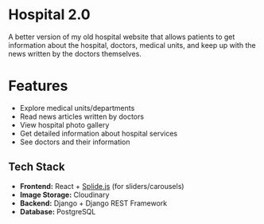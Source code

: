 # Hospital 2.0

A better version of my old hospital website that allows patients to get information about the hospital, doctors, medical units, and keep up with the news written by the doctors themselves.

# Features
- Explore medical units/departments  
- Read news articles written by doctors
- View hospital photo gallery
- Get detailed information about hospital services
- See doctors and their information

## Tech Stack

- **Frontend:** React + [Splide.js](https://splidejs.com/) (for sliders/carousels)  
- **Image Storage:** Cloudinary  
- **Backend:** Django + Django REST Framework  
- **Database:** PostgreSQL

